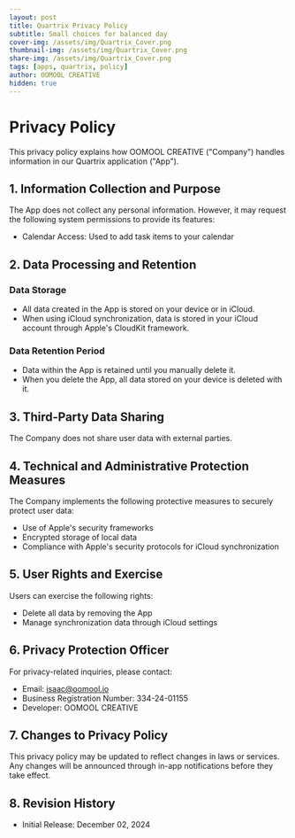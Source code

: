 ```yaml
---
layout: post
title: Quartrix Privacy Policy
subtitle: Small choices for balanced day
cover-img: /assets/img/Quartrix_Cover.png
thumbnail-img: /assets/img/Quartrix_Cover.png
share-img: /assets/img/Quartrix_Cover.png
tags: [apps, quartrix, policy]
author: OOMOOL CREATIVE
hidden: true
---
```


# Privacy Policy

This privacy policy explains how OOMOOL CREATIVE ("Company") handles information in our Quartrix application ("App").

## 1. Information Collection and Purpose

The App does not collect any personal information. However, it may request the following system permissions to provide its features:

- Calendar Access: Used to add task items to your calendar

## 2. Data Processing and Retention

### Data Storage
- All data created in the App is stored on your device or in iCloud.
- When using iCloud synchronization, data is stored in your iCloud account through Apple's CloudKit framework.

### Data Retention Period
- Data within the App is retained until you manually delete it.
- When you delete the App, all data stored on your device is deleted with it.

## 3. Third-Party Data Sharing

The Company does not share user data with external parties.

## 4. Technical and Administrative Protection Measures

The Company implements the following protective measures to securely protect user data:

- Use of Apple's security frameworks
- Encrypted storage of local data
- Compliance with Apple's security protocols for iCloud synchronization

## 5. User Rights and Exercise

Users can exercise the following rights:

- Delete all data by removing the App
- Manage synchronization data through iCloud settings

## 6. Privacy Protection Officer

For privacy-related inquiries, please contact:

- Email: isaac@oomool.io
- Business Registration Number: 334-24-01155
- Developer: OOMOOL CREATIVE

## 7. Changes to Privacy Policy

This privacy policy may be updated to reflect changes in laws or services. Any changes will be announced through in-app notifications before they take effect.

## 8. Revision History

- Initial Release: December 02, 2024